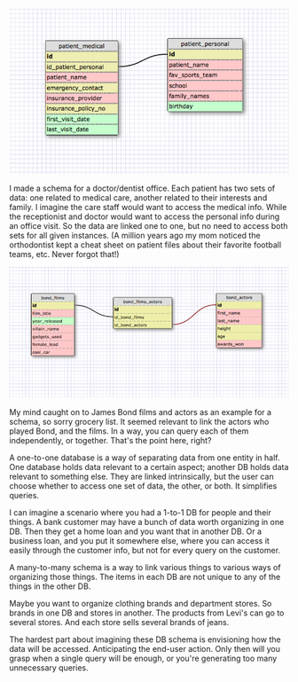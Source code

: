 ![One to one schema](imgs/bwagner_schema_one_one.png)

I made a schema for a doctor/dentist office. Each patient has two sets
of data: one related to medical care, another related to their interests
and family. I imagine the care staff would want to access the medical
info. While the receptionist and doctor would want to access the
personal info during an office visit. So the data are linked one to one,
but no need to access both sets for all given instances. (A million
years ago my mom noticed the orthodontist kept a cheat sheet on patient
files about their favorite football teams, etc. Never forgot that!)


![James Bond film/actor schema](imgs/bwagner_JamesBond.png)

My mind caught on to James Bond films and actors as an example for a schema,
so sorry grocery list. It seemed relevant to link the actors who played Bond,
and the films. In a way, you can query each of them independently, or together.
That's the point here, right?


A one-to-one database is a way of separating data from one entity in half.
One database holds data relevant to a certain aspect; another DB holds data
relevant to something else. They are linked intrinsically, but the user can
choose whether to access one set of data, the other, or both. It simplifies
queries.

I can imagine a scenario where you had a 1-to-1 DB for people and their things.
A bank customer may have a bunch of data worth organizing in one DB. Then they get
a home loan and you want that in another DB. Or a business loan, and you put it
somewhere else, where you can access it easily through the customer info, but not
for every query on the customer.

A many-to-many schema is a way to link various things to various ways of organizing
those things. The items in each DB are not unique to any of the things in the other
DB.

Maybe you want to organize clothing brands and department stores. So brands in one
DB and stores in another. The products from Levi's can go to several stores. And
each store sells several brands of jeans.

The hardest part about imagining these DB schema is envisioning how the data will be
accessed. Anticipating the end-user action. Only then will you grasp when a single query
will be enough, or you're generating too many unnecessary queries.
